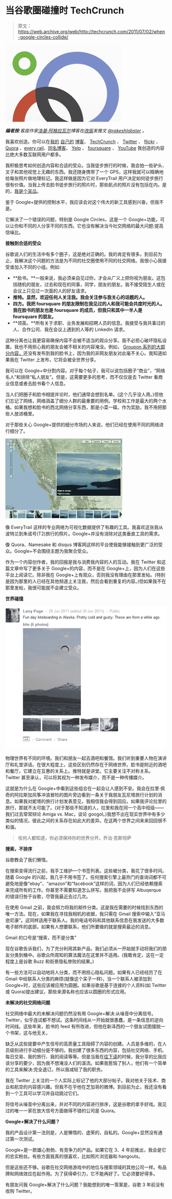 # 当谷歌圈碰撞时 TechCrunch

> 原文：<https://web.archive.org/web/http://techcrunch.com/2011/07/02/when-google-circles-collide/>

![](img/98f50223acb75e9f20cb944239762498.png "Screen shot 2011-06-29 at 7.45.12 PM")

***编者按**:客座作家[洛基·阿格拉瓦尔](https://web.archive.org/web/20230203083240/http://www.crunchbase.com/person/rocky-agrawal)博客在[改版](https://web.archive.org/web/20230203083240/http://blog.agrawals.org/)发推文 [@rakeshlobster](https://web.archive.org/web/20230203083240/http://twitter.com/#!/rakeshlobster) 。*

我喜欢创造。你可以在[我的](https://web.archive.org/web/20230203083240/http://blog.agrawals.org/) [自己的](https://web.archive.org/web/20230203083240/http://redesignmobile.com/) [博客](https://web.archive.org/web/20230203083240/http://grouponexperiences.wordpress.com/)、 [TechCrunch](https://web.archive.org/web/20230203083240/https://techcrunch.com/author/rockya) 、 [Twitter](https://web.archive.org/web/20230203083240/http://twitter.com/) 、 [flickr](https://web.archive.org/web/20230203083240/http://flickr.com/) 、 [Quora](https://web.archive.org/web/20230203083240/http://www.quora.com/Rakesh-Agrawal-2) 、[every rail](https://web.archive.org/web/20230203083240/http://www.everytrail.com/profile.php?user_id=4742)、[同名博客](https://web.archive.org/web/20230203083240/http://namesake.com/rocky)、 [Yelp](https://web.archive.org/web/20230203083240/http://www.yelp.com/user_details?userid=GB3qwSzhx2d8DmDSImBWdg) 、 [foursquare](https://web.archive.org/web/20230203083240/https://foursquare.com/rakeshlobster) 、 [YouTube](https://web.archive.org/web/20230203083240/http://www.youtube.com/rakeshlobster) 我创造的内容比绝大多数互联网用户都多。

我积极思考如何创造内容和合适的受众。当我徒步旅行的时候，我会拍一些驴头、叉子和其他视觉上无趣的东西。我还随身携带了一个 GPS，这样我就可以精确地给每张照片做地理标记。我这样做是因为它对 EveryTrail 用户决定如何徒步旅行很有价值。当我上传去脸书徒步旅行的照片时，那些航点的照片没有包括在内。是的，[我是个呆瓜](https://web.archive.org/web/20230203083240/https://twitter.com/#!/dylancasey/status/86984300628688896)。

鉴于 Google+提供的控制水平，我应该会对这个伟大的新工具感到兴奋。但我不是。

它解决了一个错误的问题，特别是 Google Circles，这是一个 Google+功能，可以让你和不同的人分享不同的东西。它也没有解决当今社交网络的最大问题:提高信噪比。

**接触到合适的受众**

谷歌说人们的生活中有多个圈子，这是绝对正确的。我的肯定有很多。到目前为止，我解决这个问题的方法是为不同的社交圈使用不同的社交网络。我很小心我接受谁加入不同的小组。例如:

*   **脸书。**一般来说，我必须亲自见过你，才会从广义上把你视为朋友。这包括随机的朋友，过去和现在的同事，同学，朋友的朋友。我不接受陌生人或在会议上只见过一次面的人的好友请求。
*   **推特。显然，欢迎任何人关注我。我会关注参与我关心的话题的人。**
*   **四方。我把 foursquare 的朋友限制在我见过的人和我可能会共度时光的人。我在脸书的朋友也是 foursquare 的成员，但我只和其中一半人是 foursquare 的朋友。**
*   **领英。**所有关于求职、业务发展和招聘人员的信息。我接受与我共事过的人、合作公司、我在会议上遇到的人等的 LinkedIn 请求。

这种分离也让我更容易确保内容不会被不适当的观众分享。我不必担心破坏隐私设置。我也不用担心我的朋友会被不相关的内容淹没。例如， [Groupon 系列的大部分内容，](https://web.archive.org/web/20230203083240/https://techcrunch.com/author/rockya/)还没有发布到我的脸书上，因为我的非网友朋友对此毫不关心。我知道如果我在 Twitter 上发布，它将会被全世界分享。

我可以在 Google+中分割内容。对于每个帖子，我可以说包括圈子“商业”，“网络名人”和排除“私人朋友”。但是，这需要更多的思考，而不仅仅是去 Twitter 看商业信息或者去脸书看个人信息。

当人们把圈子和脸书相提并论时，他们通常会想到名单。(这个几乎没人用。)但他们忘记了网络，网络涵盖了细分人群的最重要的用例。学校和工作是最大的两个水桶。如果我想和脸书的西北网络分享东西，那是小菜一碟。作为奖励，我不用把那些人放进桶里。

对于那些关心 Google+提供的细分市场的人来说，他们已经在使用不同的网络进行细分了。

![](img/2ee176d0e4d6a61ef05455c3c6d3e3fe.png)

像 EveryTrail 这样的专业网络为可视化数据提供了有趣的工具。我喜欢这张我从波特兰到朱诺号(T2)旅行的照片。Google+并没有消除对这类垂直工具的需求。

像 Quora、Namesake 和 disqus 博客网这样的平台使我能够接触到更广泛的受众。Google+不会围绕主题为我聚合受众。

作为一个内容创作者，我的回报是我与消费我内容的人的互动。我在 Twitter 和这篇文章中写了更多关于 Google+的内容，而不是在 Google+上，因为人们在这些平台上阅读它。除非我在 Google+上有观众，否则我没有理由在那里发帖。(特别是因为那里的人已经在其他频道上关注我，然后会看到重复的内容。)但如果我不在那里发帖，我很可能就不会建立受众。

**世界碰撞**

![](img/85771ec7a98acf7e36d043a11a7d4598.png)

物理世界有不同的环境。我们和朋友一起去酒吧和餐馆。我们听到重要人物在演讲厅和礼堂讲话。在很大程度上，这些区别仍然存在于网络世界。脸书是附近的酒吧和餐厅。它建立在互惠的关系上。推特就是讲堂。它主要关注不对称关系。Twitter 甚至承认，可以将其视为一种发布媒介，而不是一种传播媒介。

这就是为什么在 Google+中看到这些组合在一起会让人感到不安。我会在拉里·佩奇的阿拉斯加风筝冲浪冒险的图片旁边看到一条关于我朋友瓦尼塔旅行计划的消息。如果我对妮塔的旅行计划发表意见，我相信我会得到回应。如果我评论拉里的旅行，那就不太可能了。(对于那些不知道的人，拉里和我在同一个高中班级——我们过去常常辩论 Amiga vs. Mac，谈论 googol。)我想不出在现实世界中有多少类似的情况，彼此之间的关系存在如此大的差异。在这两个世界之间来来回回很不和谐。

> 任何人都知道，你必须保持你的世界分开。乔治·克斯坦萨

**搜索，不排序**

谷歌教会了我们懒惰。

在搜索变得流行之前，我手工维护一个书签列表。这些被分类，我花了很多时间。随着 Google 的兴起，我几乎不用书签了。任何搜索引擎上最热门的查询词都不可避免地是像“ebay”、“amazon”和“facebook”这样的词，因为人们已经依赖搜索来完成所有的工作。你甚至不需要知道怎么拼写。我把我不会拼写 Albuqerque 的错误归咎于谷歌，尽管我最近去过几次。

在使用 Gmail 之前，我会努力将我的邮件分类。这是我在需要的时候找到东西的唯一方法。现在，如果我在寻找我相机的收据，我只需在 Gmail 搜索中输入“亚马逊尼康”。这同样适用于联系人。我的电话号码和其他联系信息在我发送的大多数电子邮件的底部。如果有人想要联系，他们所要做的就是搜索最近的消息。

Gmail 的口号是“搜索，而不是分类”

现在谷歌告诉我们，为了充分利用其新产品，我们必须从一开始就手动将我们的朋友分类到桶中。谷歌众所周知的算法魔法在这里并不适用。(我敢肯定，这在一定程度上是谷歌 Buzz 和街景隐私惨败的结果。)

有一些方法可以自动地将人分类，而不用担心隐私问题。如果有人已经经历了在 Gmail 中给联系人分类的麻烦(就像这个呆子一样)，当一个联系人被添加到 Google+时，这些应该被应用为圆圈。如果谷歌是基于连接的个人资料(如 Twitter 或 Quora)提出建议，那些来源名称也应该以圆圈的形式应用。

**未解决的社交网络问题**

社交网络中最大的未解决问题仍然没有用 Google+解决:从噪音中分离信号。Twitter，似乎连试都不想试。这条时间线从一开始就很愚蠢，是一条信息的逆向时间线。这些年来，脸书的 feed 有所改进，但他在新泽西的一个朋友试图摆脱一个书架，这与他无关。

缺乏从这些提要中产生信号的高质量工具阻碍了内容的创建。人员是多维的，在人员级别进行手动细分是不够的。我创建了很多东西的内容，包括社交网络、手机、每日交易、我的旅行、我的阅读等等。但是当我在[往下读](https://web.archive.org/web/20230203083240/https://kindle.amazon.com/profile/asmythie/1156674)的时候，我分享的比我应该分享的要少，因为我不想淹没人们的溪流。如果我惹恼了别人，他们有一个简单的工具来解决:完全退订。所以我减轻了我的职务。

我在 Twitter 上关注的一个人实际上标记了他的大部分帖子。我对他关于技术、商业和航空的内容感兴趣。但我不在乎他在芝加哥的微博。到目前为止，我还没有看到一个工具可以学习并自动跳过它们。

将信号从噪音中分离出来，并对不同的内容进行排序，这是谷歌的拿手好戏。我见过的唯一一家在放大信号方面做得不错的公司是 Quora。

**Google+解决了什么问题？**

我的产品设计第一法则是，人是懒惰的，虚荣的，自私的。Google+显然没有通过第一次测试。

Google+是一款雄心勃勃、有竞争力的产品。如果它在 3、4 年前推出，我会是它的忠实粉丝。有些方面我真的很喜欢，比如照片浏览器和 hangouts。

但是这些还不够。谷歌在社交网络游戏中的地位与搜索领域的其他公司一样。有品牌和网络效应在起作用。为了获得牵引力，它不能再好了。它必须要好得多。

有朋友问我 Google+解决了什么问题？我能想到的唯一答案是，谷歌 3 年前没有收购 Twitter。